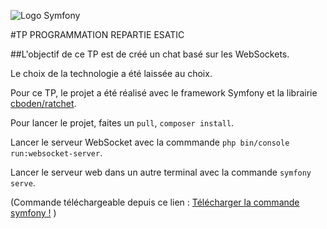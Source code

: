 ![Logo Symfony](https://symfony.com/images/logos/header-logo.svg)

#TP PROGRAMMATION REPARTIE ESATIC

##L'objectif de ce TP est de créé un chat basé sur les WebSockets.

Le choix de la technologie a été laissée au choix.

Pour ce TP, le projet a été réalisé avec le framework Symfony et la librairie [cboden/ratchet](https://github.com/ratchetphp/Ratchet).

Pour lancer le projet, faites un `pull`, `composer install`.

Lancer le serveur WebSocket avec la commmande `php bin/console run:websocket-server`.

Lancer le serveur web dans un autre terminal avec la commande `symfony serve`.

(Commande téléchargeable depuis ce lien : [Télécharger la commande symfony !](https://symfony.com/download) )


 